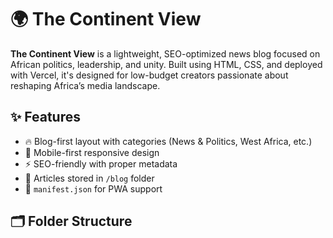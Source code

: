# 🌍 The Continent View

**The Continent View** is a lightweight, SEO-optimized news blog focused on African politics, leadership, and unity. Built using HTML, CSS, and deployed with Vercel, it's designed for low-budget creators passionate about reshaping Africa’s media landscape.

## ✨ Features

- 🔥 Blog-first layout with categories (News & Politics, West Africa, etc.)
- 📱 Mobile-first responsive design
- ⚡ SEO-friendly with proper metadata
- 📰 Articles stored in `/blog` folder
- 🧭 `manifest.json` for PWA support

## 🗂 Folder Structure

